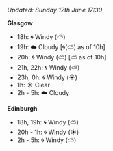 *Updated: Sunday 12th June 17:30*

**Glasgow**

* 18h: :cyclone: Windy (:partly_sunny:)
* 19h: :cloud: Cloudy [:cyclone:(:partly_sunny:) as of 10h]
* 20h: :cyclone: Windy (:partly_sunny:) [:partly_sunny: as of 10h]
* 21h, 22h: :cyclone: Windy (:partly_sunny:)
* 23h, 0h: :cyclone: Windy (:sunny:)
* 1h: :sunny: Clear
* 2h - 5h: :cloud: Cloudy

**Edinburgh**

* 18h, 19h: :cyclone: Windy (:partly_sunny:)
* 20h - 1h: :cyclone: Windy (:sunny:)
* 2h - 5h: :cyclone: Windy (:partly_sunny:)
